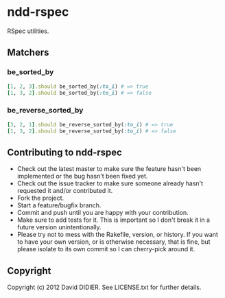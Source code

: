 # ndd-rspec

RSpec utilities.

## Matchers

### be\_sorted\_by

```ruby
[1, 2, 3].should be_sorted_by(:to_i) # => true
[1, 3, 2].should be_sorted_by(:to_i) # => false
```

### be\_reverse\_sorted\_by

```ruby
[3, 2, 1].should be_reverse_sorted_by(:to_i) # => true
[1, 3, 2].should be_reverse_sorted_by(:to_i) # => false
```

## Contributing to ndd-rspec

* Check out the latest master to make sure the feature hasn't been implemented or the bug hasn't been fixed yet.
* Check out the issue tracker to make sure someone already hasn't requested it and/or contributed it.
* Fork the project.
* Start a feature/bugfix branch.
* Commit and push until you are happy with your contribution.
* Make sure to add tests for it. This is important so I don't break it in a future version unintentionally.
* Please try not to mess with the Rakefile, version, or history. If you want to have your own version,
  or is otherwise necessary, that is fine, but please isolate to its own commit so I can cherry-pick around it.

## Copyright

Copyright (c) 2012 David DIDIER. See LICENSE.txt for further details.
